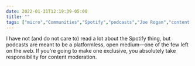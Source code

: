 ```yaml
---
date: 2022-01-31T12:19:39-05:00
title: ""
tags: ["micro","Communities","Spotify","podcasts","Joe Rogan","content moderation"]
---
```

I have not (and do not care to) read a lot about the Spotify thing, but podcasts are meant to be a platformless, open medium—one of the few left on the web. If you're going to make one exclusive, you absolutely take responsibility for content moderation.
